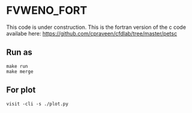 # FVWENO_FORT
This code is under construction. 
This is the fortran version of the c code availabe here: https://github.com/cpraveen/cfdlab/tree/master/petsc

## Run as 

```
make run
make merge
```

## For plot
```
visit -cli -s ./plot.py
```
